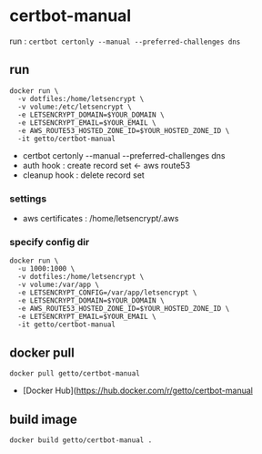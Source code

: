 # certbot-manual

run : `certbot certonly --manual --preferred-challenges dns`

## run

```
docker run \
  -v dotfiles:/home/letsencrypt \
  -v volume:/etc/letsencrypt \
  -e LETSENCRYPT_DOMAIN=$YOUR_DOMAIN \
  -e LETSENCRYPT_EMAIL=$YOUR_EMAIL \
  -e AWS_ROUTE53_HOSTED_ZONE_ID=$YOUR_HOSTED_ZONE_ID \
  -it getto/certbot-manual
```

* certbot certonly --manual --preferred-challenges dns
* auth hook : create record set <- aws route53
* cleanup hook : delete record set

### settings

* aws certificates : /home/letsencrypt/.aws

### specify config dir

```
docker run \
  -u 1000:1000 \
  -v dotfiles:/home/letsencrypt \
  -v volume:/var/app \
  -e LETSENCRYPT_CONFIG=/var/app/letsencrypt \
  -e LETSENCRYPT_DOMAIN=$YOUR_DOMAIN \
  -e AWS_ROUTE53_HOSTED_ZONE_ID=$YOUR_HOSTED_ZONE_ID \
  -e LETSENCRYPT_EMAIL=$YOUR_EMAIL \
  -it getto/certbot-manual
```

## docker pull

```
docker pull getto/certbot-manual
```

* [Docker Hub](https://hub.docker.com/r/getto/certbot-manual

## build image

```
docker build getto/certbot-manual .
```
